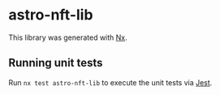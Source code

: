 # astro-nft-lib

This library was generated with [Nx](https://nx.dev).

## Running unit tests

Run `nx test astro-nft-lib` to execute the unit tests via [Jest](https://jestjs.io).
